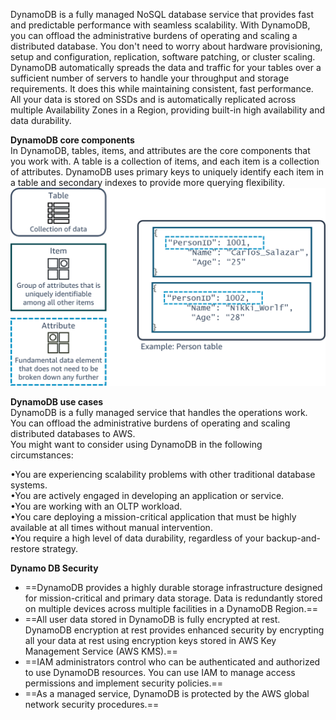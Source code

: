 DynamoDB is a fully managed NoSQL database service that provides fast and predictable performance with seamless scalability. With DynamoDB, you can offload the administrative burdens of operating and scaling a distributed database. You don't need to worry about hardware provisioning, setup and configuration, replication, software patching, or cluster scaling.  
DynamoDB automatically spreads the data and traffic for your tables over a sufficient number of servers to handle your throughput and storage requirements. It does this while maintaining consistent, fast performance. All your data is stored on SSDs and is automatically replicated across multiple Availability Zones in a Region, providing built-in high availability and data durability.

**DynamoDB core components**  
In DynamoDB, tables, items, and attributes are the core components that you work with. A table is a collection of items, and each item is a collection of attributes. DynamoDB uses primary keys to uniquely identify each item in a table and secondary indexes to provide more querying flexibility.
 ![Diagram depicting a Person table items and their unique attributes.](Exported%20image%2020250315115741-0.png)  

**DynamoDB use cases**  
DynamoDB is a fully managed service that handles the operations work. You can offload the administrative burdens of operating and scaling distributed databases to AWS.  
You might want to consider using DynamoDB in the following circumstances:
 
•You are experiencing scalability problems with other traditional database systems.  
•You are actively engaged in developing an application or service.  
•You are working with an OLTP workload.  
•You care deploying a mission-critical application that must be highly available at all times without manual intervention.  
•You require a high level of data durability, regardless of your backup-and-restore strategy.

**Dynamo DB Security**

- ==DynamoDB provides a highly durable storage infrastructure designed for mission-critical and primary data storage. Data is redundantly stored on multiple devices across multiple facilities in a DynamoDB Region.==  
- ==All user data stored in DynamoDB is fully encrypted at rest. DynamoDB encryption at rest provides enhanced security by encrypting all your data at rest using encryption keys stored in AWS Key Management Service (AWS KMS).==
- ==IAM administrators control who can be authenticated and authorized to use DynamoDB resources. You can use IAM to manage access permissions and implement security policies.==
- ==As a managed service, DynamoDB is protected by the AWS global network security procedures.==